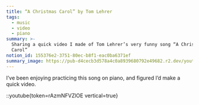 ```yaml
---
title: “A Christmas Carol” by Tom Lehrer
tags:
  - music
  - video
  - piano
summary: >-
  Sharing a quick video I made of Tom Lehrer’s very funny song “A Christmas
  Carol”
notion_id: 155376e2-3751-80ec-b8f1-eac0ba6371ef
summary_image: https://pub-d4cecb3d578a4c0a8939680792e49682.r2.dev/youtube/rAzmNFVZlOE.jpg
---
```

I’ve been enjoying practicing this song on piano, and figured I’d make a quick video.

::youtube{token=rAzmNFVZlOE vertical=true}
